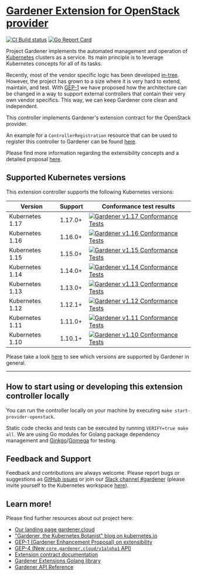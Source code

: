 # [Gardener Extension for OpenStack provider](https://gardener.cloud)

[![CI Build status](https://concourse.ci.infra.gardener.cloud/api/v1/teams/gardener/pipelines/gardener-extensions-master/jobs/master-head-update-job/badge)](https://concourse.ci.infra.gardener.cloud/teams/gardener/pipelines/gardener-extensions-master/jobs/master-head-update-job)
[![Go Report Card](https://goreportcard.com/badge/github.com/gardener/gardener-extensions/controllers/provider-openstack)](https://goreportcard.com/report/github.com/gardener/gardener-extensions/controllers/provider-openstack)

Project Gardener implements the automated management and operation of [Kubernetes](https://kubernetes.io/) clusters as a service.
Its main principle is to leverage Kubernetes concepts for all of its tasks.

Recently, most of the vendor specific logic has been developed [in-tree](https://github.com/gardener/gardener).
However, the project has grown to a size where it is very hard to extend, maintain, and test.
With [GEP-1](https://github.com/gardener/gardener/blob/master/docs/proposals/01-extensibility.md) we have proposed how the architecture can be changed in a way to support external controllers that contain their very own vendor specifics.
This way, we can keep Gardener core clean and independent.

This controller implements Gardener's extension contract for the OpenStack provider.

An example for a `ControllerRegistration` resource that can be used to register this controller to Gardener can be found [here](example/controller-registration.yaml).

Please find more information regarding the extensibility concepts and a detailed proposal [here](https://github.com/gardener/gardener/blob/master/docs/proposals/01-extensibility.md).

## Supported Kubernetes versions

This extension controller supports the following Kubernetes versions:

| Version         | Support     | Conformance test results |
| --------------- | ----------- | ------------------------ |
| Kubernetes 1.17 | 1.17.0+     | [![Gardener v1.17 Conformance Tests](https://testgrid.k8s.io/q/summary/conformance-gardener/Gardener,%20v1.17%20OpenStack/tests_status?style=svg)](https://testgrid.k8s.io/conformance-gardener#Gardener,%20v1.17%20OpenStack) |
| Kubernetes 1.16 | 1.16.0+     | [![Gardener v1.16 Conformance Tests](https://testgrid.k8s.io/q/summary/conformance-gardener/Gardener,%20v1.16%20OpenStack/tests_status?style=svg)](https://testgrid.k8s.io/conformance-gardener#Gardener,%20v1.16%20OpenStack) |
| Kubernetes 1.15 | 1.15.0+     | [![Gardener v1.15 Conformance Tests](https://testgrid.k8s.io/q/summary/conformance-gardener/Gardener,%20v1.15%20OpenStack/tests_status?style=svg)](https://testgrid.k8s.io/conformance-gardener#Gardener,%20v1.15%20OpenStack) |
| Kubernetes 1.14 | 1.14.0+     | [![Gardener v1.14 Conformance Tests](https://testgrid.k8s.io/q/summary/conformance-gardener/Gardener,%20v1.14%20OpenStack/tests_status?style=svg)](https://testgrid.k8s.io/conformance-gardener#Gardener,%20v1.14%20OpenStack) |
| Kubernetes 1.13 | 1.13.0+     | [![Gardener v1.13 Conformance Tests](https://testgrid.k8s.io/q/summary/conformance-gardener/Gardener,%20v1.13%20OpenStack/tests_status?style=svg)](https://testgrid.k8s.io/conformance-gardener#Gardener,%20v1.13%20OpenStack) |
| Kubernetes 1.12 | 1.12.1+     | [![Gardener v1.12 Conformance Tests](https://testgrid.k8s.io/q/summary/conformance-gardener/Gardener,%20v1.12%20OpenStack/tests_status?style=svg)](https://testgrid.k8s.io/conformance-gardener#Gardener,%20v1.12%20OpenStack) |
| Kubernetes 1.11 | 1.11.0+     | [![Gardener v1.11 Conformance Tests](https://testgrid.k8s.io/q/summary/conformance-gardener/Gardener,%20v1.11%20OpenStack/tests_status?style=svg)](https://testgrid.k8s.io/conformance-gardener#Gardener,%20v1.11%20OpenStack) |
| Kubernetes 1.10 | 1.10.1+     | [![Gardener v1.10 Conformance Tests](https://testgrid.k8s.io/q/summary/conformance-gardener/Gardener,%20v1.10%20OpenStack/tests_status?style=svg)](https://testgrid.k8s.io/conformance-gardener#Gardener,%20v1.10%20OpenStack) |

Please take a look [here](https://github.com/gardener/gardener/blob/master/docs/usage/supported_k8s_versions.md) to see which versions are supported by Gardener in general.

----

## How to start using or developing this extension controller locally

You can run the controller locally on your machine by executing `make start-provider-openstack`.

Static code checks and tests can be executed by running `VERIFY=true make all`. We are using Go modules for Golang package dependency management and [Ginkgo](https://github.com/onsi/ginkgo)/[Gomega](https://github.com/onsi/gomega) for testing.

## Feedback and Support

Feedback and contributions are always welcome. Please report bugs or suggestions as [GitHub issues](https://github.com/gardener/gardener-extensions/issues) or join our [Slack channel #gardener](https://kubernetes.slack.com/messages/gardener) (please invite yourself to the Kubernetes workspace [here](http://slack.k8s.io)).

## Learn more!

Please find further resources about out project here:

* [Our landing page gardener.cloud](https://gardener.cloud/)
* ["Gardener, the Kubernetes Botanist" blog on kubernetes.io](https://kubernetes.io/blog/2018/05/17/gardener/)
* [GEP-1 (Gardener Enhancement Proposal) on extensibility](https://github.com/gardener/gardener/blob/master/docs/proposals/01-extensibility.md)
* [GEP-4 (New `core.gardener.cloud/v1alpha1` API)](https://github.com/gardener/gardener/blob/master/docs/proposals/04-new-core-gardener-cloud-apis.md)
* [Extension contract documentation](https://github.com/gardener/gardener/tree/master/docs/extensions)
* [Gardener Extensions Golang library](https://godoc.org/github.com/gardener/gardener-extensions/pkg)
* [Gardener API Reference](https://gardener.cloud/api-reference/)
